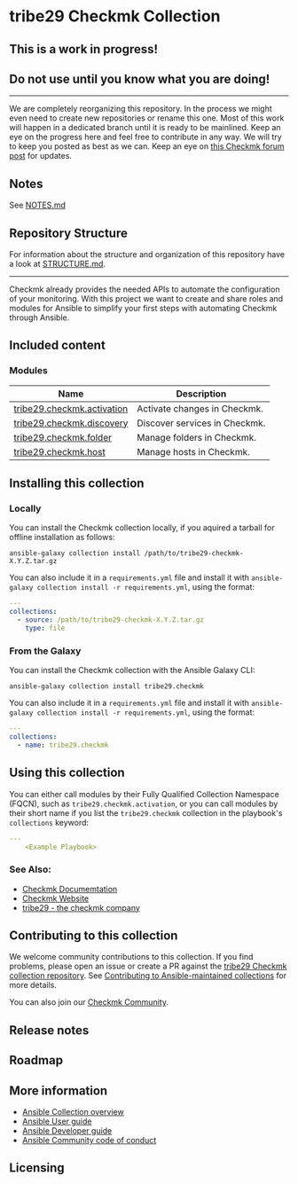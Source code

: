 # tribe29 Checkmk Collection

## This is a work in progress!
## Do not use until you know what you are doing!

---

We are completely reorganizing this repository. In the process we might even
need to create new repositories or rename this one. Most of this work will
happen in a dedicated branch until it is ready to be mainlined. Keep an eye on
the progress here and feel free to contribute in any way. We will try to keep
you posted as best as we can.
Keep an eye on [this Checkmk forum post](https://forum.checkmk.com/t/checkmk-goes-ansible/25428) for updates.

## Notes

See [NOTES.md](NOTES.md)

## Repository Structure

For information about the structure and organization of this repository
have a look at [STRUCTURE.md](docs/STRUCTURE.md).

---

Checkmk already provides the needed APIs to automate the 
configuration of your monitoring. With this project we want to create
and share roles and modules for Ansible to simplify your first steps
with automating Checkmk through Ansible.

## Included content

<!--start collection content-->
<!-- ### Inventory plugins
Name | Description
--- | ---
[tribe29.checkmk.ec2](https://github.com/tribe29/ansible-checkmk/tree/main/docs/tribe29.checkmk.ec2_inventory.rst)|EC2 inventory source
[tribe29.checkmk.rds](https://github.com/tribe29/ansible-checkmk/tree/main/docs/tribe29.checkmk.rds_inventory.rst)|rds instance source

### Lookup plugins
Name | Description
--- | ---
[tribe29.checkmk.account_attribute](https://github.com/tribe29/ansible-checkmk/tree/main/docs/tribe29.checkmk.account_attribute_lookup.rst)|Look up Checkmk account attributes.
[tribe29.checkmk.secret](https://github.com/tribe29/ansible-checkmk/tree/main/docs/tribe29.checkmk.secret_lookup.rst)|Look up secrets stored in Checkmk Secrets Manager. -->

### Modules
Name | Description
--- | ---
[tribe29.checkmk.activation](https://github.com/tribe29/ansible-checkmk/tree/main/docs/tribe29.checkmk.activation.md)|Activate changes in Checkmk.
[tribe29.checkmk.discovery](https://github.com/tribe29/ansible-checkmk/tree/main/docs/tribe29.checkmk.discovery.md)|Discover services in Checkmk.
[tribe29.checkmk.folder](https://github.com/tribe29/ansible-checkmk/tree/main/docs/tribe29.checkmk.folder.md)|Manage folders in Checkmk.
[tribe29.checkmk.host](https://github.com/tribe29/ansible-checkmk/tree/main/docs/tribe29.checkmk.host.md)|Manage hosts in Checkmk.
<!--end collection content-->

## Installing this collection

### Locally

You can install the Checkmk collection locally, if you aquired a tarball for
offline installation as follows:

    ansible-galaxy collection install /path/to/tribe29-checkmk-X.Y.Z.tar.gz

You can also include it in a `requirements.yml` file and install it with `ansible-galaxy collection install -r requirements.yml`, using the format:

```yaml
---
collections:
  - source: /path/to/tribe29-checkmk-X.Y.Z.tar.gz
    type: file
```

### From the Galaxy

You can install the Checkmk collection with the Ansible Galaxy CLI:

    ansible-galaxy collection install tribe29.checkmk

You can also include it in a `requirements.yml` file and install it with `ansible-galaxy collection install -r requirements.yml`, using the format:

```yaml
---
collections:
  - name: tribe29.checkmk
```

## Using this collection

You can either call modules by their Fully Qualified Collection Namespace (FQCN),
such as `tribe29.checkmk.activation`, or you can call modules by their short name
if you list the `tribe29.checkmk` collection in the playbook's `collections` keyword:

```yaml
---
    <Example Playbook>
```
### See Also:

* [Checkmk Documemtation](https://docs.checkmk.com/)
* [Checkmk Website](https://checkmk.com)
* [tribe29 - the checkmk company](https://tribe29.com)

## Contributing to this collection

We welcome community contributions to this collection. If you find problems, please open an issue or create a PR against the [tribe29 Checkmk collection repository](https://github.com/tribe29/ansible-checkmk/). See [Contributing to Ansible-maintained collections](https://docs.ansible.com/ansible/devel/community/contributing_maintained_collections.html#contributing-maintained-collections) for more details.

You can also join our [Checkmk Community](https://docs.checkmk.com/).

## Release notes
<!--Add a link to a changelog.rst file or an external docsite to cover this information. -->

## Roadmap

<!-- Optional. Include the roadmap for this collection, and the proposed release/versioning strategy so users can anticipate the upgrade/update cycle. -->

## More information

- [Ansible Collection overview](https://github.com/ansible-collections/overview)
- [Ansible User guide](https://docs.ansible.com/ansible/latest/user_guide/index.html)
- [Ansible Developer guide](https://docs.ansible.com/ansible/latest/dev_guide/index.html)
- [Ansible Community code of conduct](https://docs.ansible.com/ansible/latest/community/code_of_conduct.html)

## Licensing
